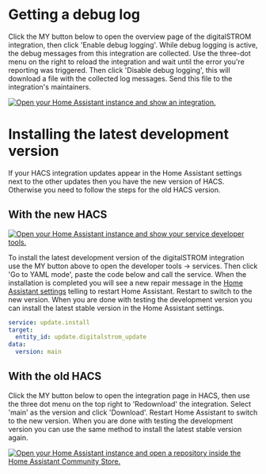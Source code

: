 # Getting a debug log

Click the MY button below to open the overview page of the digitalSTROM integration, then click 'Enable debug logging'. While debug logging is active, the debug messages from this integration are collected. Use the three-dot menu on the right to reload the integration and wait until the error you're reporting was triggered. Then click 'Disable debug logging', this will download a file with the collected log messages. Send this file to the integration's maintainers.

[![Open your Home Assistant instance and show an integration.](https://my.home-assistant.io/badges/integration.svg)](https://my.home-assistant.io/redirect/integration/?domain=digitalstrom)


# Installing the latest development version

If your HACS integration updates appear in the Home Assistant settings next to the other updates then you have the new version of HACS. Otherwise you need to follow the steps for the old HACS version.

## With the new HACS

[![Open your Home Assistant instance and show your service developer tools.](https://my.home-assistant.io/badges/developer_services.svg)](https://my.home-assistant.io/redirect/developer_services/)

To install the latest development version of the digitalSTROM integration use the MY button above to open the developer tools -> services. Then click 'Go to YAML mode', paste the code below and call the service. When the installation is completed you will see a new repair message in the [Home Assistant settings](https://my.home-assistant.io/redirect/config/) telling to restart Home Assistant. Restart to switch to the new version. When you are done with testing the development version you can install the latest stable version in the Home Assistant settings.

```yaml
service: update.install
target:
  entity_id: update.digitalstrom_update
data:
  version: main
```

## With the old HACS

Click the MY button below to open the integration page in HACS, then use the three dot menu on the top right to 'Redownload' the integration. Select 'main' as the version and click 'Download'. Restart Home Assistant to switch to the new version. When you are done with testing the development version you can use the same method to install the latest stable version again.

[![Open your Home Assistant instance and open a repository inside the Home Assistant Community Store.](https://my.home-assistant.io/badges/hacs_repository.svg)](https://my.home-assistant.io/redirect/hacs_repository/?owner=Mat931&repository=digitalstrom-homeassistant&category=integration)

